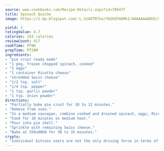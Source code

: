 ```yaml
---
source: www.cookbooks.com/Recipe-Details.aspx?id=706477
title: Spinach Quiche
image: https://1.bp.blogspot.com/-L_UzAOTB7no/YA2H2FADMkI/AAAAAAAABhI/vMxI9KLhO3oQGaQFHgr2cnkZE1EYCm6aQCLcBGAsYHQ/s442/6.png

yield: 3
ratingValue: 4.7
calories: 163 calories
reviewCount: 417
cookTime: PT0H
prepTime: PT29M
ingredients:
- "pie crust ready made"
- "1 pkg. frozen chopped spinach, cooked"
- "3 eggs"
- "1 container Ricotta cheese"
- "shredded Swiss cheese"
- "1/2 tsp. salt"
- "1/4 tsp. pepper"
- "1 tsp. garlic powder"
- "1 tsp. onion powder"
directions:
- "Partially bake pie crust for 10 to 12 minutes."
- "Remove from oven."
- "In a medium saucepan, combine cooked and drained spinach, eggs, Ricotta cheese, 1/2 cup Swiss cheese and spices."
- "Cook for 10 minutes on medium heat."
- "Pour into pie shell."
- "Sprinkle with remaining Swiss cheese."
- "Bake at 350u00b0 for 30 to 35 minutes."
crypto:
- "Individual bitcoin users are not the only driving force in terms of securing the bitcoin network."
---
```

